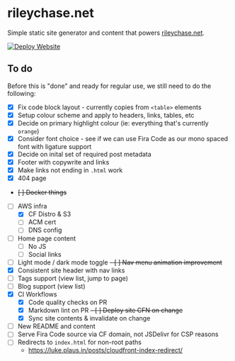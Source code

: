 # rileychase.net

Simple static site generator and content that powers [rileychase.net](https://rileychase.net).

[![Deploy Website](https://github.com/Nadock/rileychase.net/actions/workflows/deploy_website.yml/badge.svg)](https://github.com/Nadock/rileychase.net/actions/workflows/deploy_website.yml)

## To do

Before this is "done" and ready for regular use, we still need to do the following:

- [x] Fix code block layout - currently copies from `<table>` elements
- [x] Setup colour scheme and apply to headers, links, tables, etc
- [x] Decide on primary highlight colour (ie: everything that's currently `orange`)
- [x] Consider font choice - see if we can use Fira Code as our mono spaced font with ligature support
- [x] Decide on inital set of required post metadata
- [x] Footer with copywrite and links
- [x] Make links not ending in `.html` work
- [x] 404 page
- ~~[ ] Docker things~~
- [ ] AWS infra
  - [x] CF Distro & S3
  - [ ] ACM cert
  - [ ] DNS config
- [ ] Home page content
  - [ ] No JS
  - [ ] Social links
- [ ] Light mode / dark mode toggle
~~- [ ] Nav menu animation improvement~~
- [x] Consistent site header with nav links
- [ ] Tags support (view list, jump to page)
- [ ] Blog support (view list)
- [x] CI Workflows
  - [x] Code quality checks on PR
  - [x] Markdown lint on PR
  ~~- [ ] Deploy site CFN on change~~
  - [x] Sync site contents & invalidate on change
- [ ] New README and content
- [ ] Serve Fira Code source via CF domain, not JSDelivr for CSP reasons
- [ ] Redirects to `index.html` for non-root paths
  - https://luke.plaus.in/posts/cloudfront-index-redirect/
